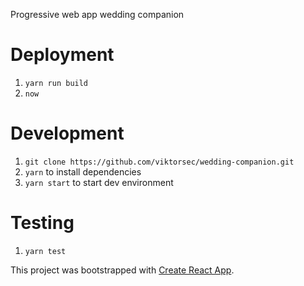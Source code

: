 Progressive web app wedding companion

# Deployment

1. `yarn run build`
2. `now`

# Development

1. `git clone https://github.com/viktorsec/wedding-companion.git`
2. `yarn` to install dependencies
3. `yarn start` to start dev environment

# Testing

1. `yarn test`

This project was bootstrapped with [Create React App](https://github.com/facebookincubator/create-react-app).
